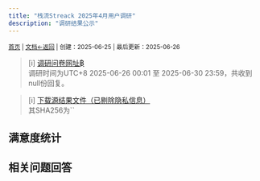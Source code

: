 ```yaml
---
title: "栈流Streack 2025年4月用户调研"
description: "调研结果公示"
---
```

<small id="old_menu"><a href="/Streack/">首页</a> | <a href="/Streack/doc/">文档</a></small><small><a href="../../">←返回</a> |
 创建：2025-06-25 | 最后更新：2025-06-26</small><br>

> [i] [调研问卷网址฿](https://wj.qq.com/s2/22395825/n6st/)<br>
> 调研时间为UTC+8 2025-06-26 00:01 至 2025-06-30 23:59，共收到null份回复。

> [i] [下载源结果文件（已剔除隐私信息）](./.csv)<br>其SHA256为``

## 满意度统计


## 相关问题回答


<script src="https://rs.kdxiaoyi.top/res/scripts/js/sober@1.0.6.min.js"></script><script src="https://kdxiaoyi.top/Streack/page/js/pmd.js"></script><script src="https://rs.kdxiaoyi.top/res/scripts/js/pmd-reRender.min.js"></script>